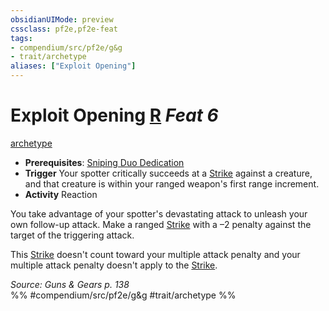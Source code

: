 ```yaml
---
obsidianUIMode: preview
cssclass: pf2e,pf2e-feat
tags:
- compendium/src/pf2e/g&g
- trait/archetype
aliases: ["Exploit Opening"]
---
```

# Exploit Opening  [R](../../Rules/core-rulebook/chapter-9-playing-the-game.md#Actions "Reaction") *Feat 6*  
[archetype](../../Rules/traits/archetype.md)  

- **Prerequisites**: [Sniping Duo Dedication](sniping-duo-dedication-g-g.md)
- **Trigger** Your spotter critically succeeds at a [Strike](../../Rules/actions/strike.md) against a creature, and that creature is within your ranged weapon's first range increment.
- **Activity** Reaction

You take advantage of your spotter's devastating attack to unleash your own follow-up attack. Make a ranged [Strike](../../Rules/actions/strike.md) with a –2 penalty against the target of the triggering attack.

This [Strike](../../Rules/actions/strike.md) doesn't count toward your multiple attack penalty and your multiple attack penalty doesn't apply to the [Strike](../../Rules/actions/strike.md).

*Source: Guns & Gears p. 138*  
%% #compendium/src/pf2e/g&g #trait/archetype %%
